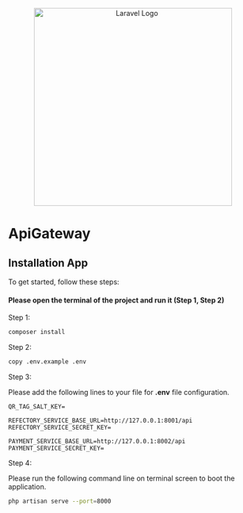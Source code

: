 <p align="center"><a href="https://laravel.com" target="_blank"><img src="https://raw.githubusercontent.com/laravel/art/master/logo-lockup/5%20SVG/2%20CMYK/1%20Full%20Color/laravel-logolockup-cmyk-red.svg" width="400" alt="Laravel Logo"></a></p>

# ApiGateway

## Installation App

To get started, follow these steps:

#### Please open the terminal of the project and run it (Step 1, Step 2)

Step 1:

```bash
composer install
```

Step 2:

```bash
copy .env.example .env
```

Step 3:

Please add the following lines to your file for **.env** file configuration.

```
QR_TAG_SALT_KEY=

REFECTORY_SERVICE_BASE_URL=http://127.0.0.1:8001/api
REFECTORY_SERVICE_SECRET_KEY=

PAYMENT_SERVICE_BASE_URL=http://127.0.0.1:8002/api
PAYMENT_SERVICE_SECRET_KEY=
```

Step 4:

Please run the following command line on terminal screen to boot the application.
```bash
php artisan serve --port=8000
```
